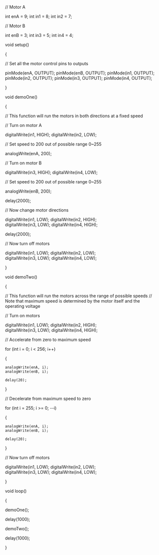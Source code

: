  

// Motor A

int enA = 9;
int in1 = 8;
int in2 = 7;

// Motor B

int enB = 3;
int in3 = 5;
int in4 = 4;

void setup()

{

  // Set all the motor control pins to outputs

  pinMode(enA, OUTPUT);
  pinMode(enB, OUTPUT);
  pinMode(in1, OUTPUT);
  pinMode(in2, OUTPUT);
  pinMode(in3, OUTPUT);
  pinMode(in4, OUTPUT);

}

void demoOne()

{

  // This function will run the motors in both directions at a fixed speed

  // Turn on motor A

  digitalWrite(in1, HIGH);
  digitalWrite(in2, LOW);

  // Set speed to 200 out of possible range 0~255

  analogWrite(enA, 200);

  // Turn on motor B

  digitalWrite(in3, HIGH);
  digitalWrite(in4, LOW);

  // Set speed to 200 out of possible range 0~255

  analogWrite(enB, 200);

  delay(2000);

  // Now change motor directions

  digitalWrite(in1, LOW);
  digitalWrite(in2, HIGH);  
  digitalWrite(in3, LOW);
  digitalWrite(in4, HIGH); 

  delay(2000);

  // Now turn off motors

  digitalWrite(in1, LOW);
  digitalWrite(in2, LOW);  
  digitalWrite(in3, LOW);
  digitalWrite(in4, LOW);

}

void demoTwo()

{

  // This function will run the motors across the range of possible speeds
  // Note that maximum speed is determined by the motor itself and the operating voltage

  // Turn on motors

  digitalWrite(in1, LOW);
  digitalWrite(in2, HIGH);  
  digitalWrite(in3, LOW);
  digitalWrite(in4, HIGH); 

  // Accelerate from zero to maximum speed

  for (int i = 0; i < 256; i++)

  {

    analogWrite(enA, i);
    analogWrite(enB, i);

    delay(20);

  } 

  // Decelerate from maximum speed to zero

  for (int i = 255; i >= 0; --i)

  {

    analogWrite(enA, i);
    analogWrite(enB, i);

    delay(20);

  } 

  // Now turn off motors

  digitalWrite(in1, LOW);
  digitalWrite(in2, LOW);  
  digitalWrite(in3, LOW);
  digitalWrite(in4, LOW);  

}

void loop()

{

  demoOne();

  delay(1000);

  demoTwo();

  delay(1000);

}
